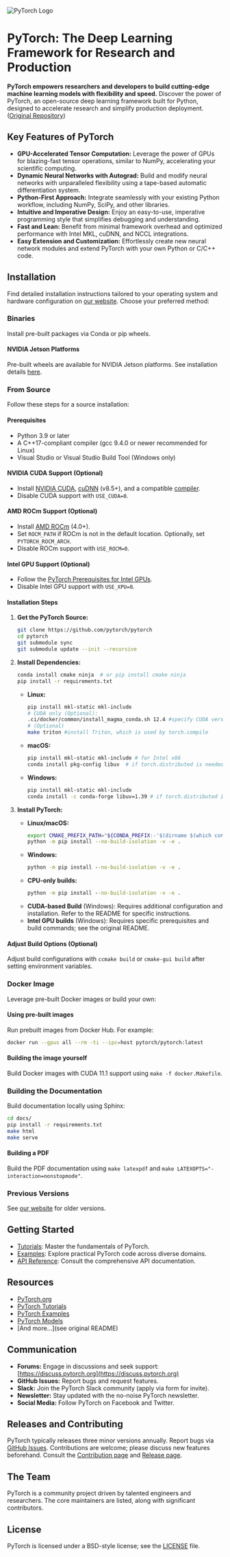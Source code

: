 ![PyTorch Logo](https://github.com/pytorch/pytorch/raw/main/docs/source/_static/img/pytorch-logo-dark.png)

# PyTorch: The Deep Learning Framework for Research and Production

**PyTorch empowers researchers and developers to build cutting-edge machine learning models with flexibility and speed.**  Discover the power of PyTorch, an open-source deep learning framework built for Python, designed to accelerate research and simplify production deployment. ([Original Repository](https://github.com/pytorch/pytorch))

## Key Features of PyTorch

*   **GPU-Accelerated Tensor Computation:** Leverage the power of GPUs for blazing-fast tensor operations, similar to NumPy, accelerating your scientific computing.
*   **Dynamic Neural Networks with Autograd:** Build and modify neural networks with unparalleled flexibility using a tape-based automatic differentiation system.
*   **Python-First Approach:** Integrate seamlessly with your existing Python workflow, including NumPy, SciPy, and other libraries.
*   **Intuitive and Imperative Design:** Enjoy an easy-to-use, imperative programming style that simplifies debugging and understanding.
*   **Fast and Lean:** Benefit from minimal framework overhead and optimized performance with Intel MKL, cuDNN, and NCCL integrations.
*   **Easy Extension and Customization:** Effortlessly create new neural network modules and extend PyTorch with your own Python or C/C++ code.

## Installation

Find detailed installation instructions tailored to your operating system and hardware configuration on [our website](https://pytorch.org/get-started/locally/).  Choose your preferred method:

### Binaries
Install pre-built packages via Conda or pip wheels.

#### NVIDIA Jetson Platforms

Pre-built wheels are available for NVIDIA Jetson platforms.  See installation details [here](https://forums.developer.nvidia.com/t/pytorch-for-jetson-version-1-10-now-available/72048).

### From Source

Follow these steps for a source installation:

#### Prerequisites
*   Python 3.9 or later
*   A C++17-compliant compiler (gcc 9.4.0 or newer recommended for Linux)
*   Visual Studio or Visual Studio Build Tool (Windows only)

#### NVIDIA CUDA Support (Optional)
*   Install [NVIDIA CUDA](https://developer.nvidia.com/cuda-downloads), [cuDNN](https://developer.nvidia.com/cudnn) (v8.5+), and a compatible [compiler](https://gist.github.com/ax3l/9489132).
*   Disable CUDA support with `USE_CUDA=0`.

#### AMD ROCm Support (Optional)
*   Install [AMD ROCm](https://rocm.docs.amd.com/en/latest/deploy/linux/quick_start.html) (4.0+).
*   Set `ROCM_PATH` if ROCm is not in the default location.  Optionally, set `PYTORCH_ROCM_ARCH`.
*   Disable ROCm support with `USE_ROCM=0`.

#### Intel GPU Support (Optional)
*   Follow the [PyTorch Prerequisites for Intel GPUs](https://www.intel.com/content/www/us/en/developer/articles/tool/pytorch-prerequisites-for-intel-gpus.html).
*   Disable Intel GPU support with `USE_XPU=0`.

#### Installation Steps

1.  **Get the PyTorch Source:**
    ```bash
    git clone https://github.com/pytorch/pytorch
    cd pytorch
    git submodule sync
    git submodule update --init --recursive
    ```

2.  **Install Dependencies:**
    ```bash
    conda install cmake ninja  # or pip install cmake ninja
    pip install -r requirements.txt
    ```

    *   **Linux:**
        ```bash
        pip install mkl-static mkl-include
        # CUDA only (Optional):
        .ci/docker/common/install_magma_conda.sh 12.4 #specify CUDA version if using conda.
        # (Optional)
        make triton #install Triton, which is used by torch.compile
        ```
    *   **macOS:**
        ```bash
        pip install mkl-static mkl-include # for Intel x86
        conda install pkg-config libuv  # if torch.distributed is needed
        ```
    *   **Windows:**
        ```bash
        pip install mkl-static mkl-include
        conda install -c conda-forge libuv=1.39 # if torch.distributed is needed
        ```

3.  **Install PyTorch:**

    *   **Linux/macOS:**
        ```bash
        export CMAKE_PREFIX_PATH="${CONDA_PREFIX:-'$(dirname $(which conda))/../'}:${CMAKE_PREFIX_PATH}"
        python -m pip install --no-build-isolation -v -e .
        ```
    *   **Windows:**
        ```cmd
        python -m pip install --no-build-isolation -v -e .
        ```
    *   **CPU-only builds:**
        ```cmd
        python -m pip install --no-build-isolation -v -e .
        ```
    *   **CUDA-based Build** (Windows): Requires additional configuration and installation. Refer to the README for specific instructions.
    *   **Intel GPU builds** (Windows):  Requires specific prerequisites and build commands; see the original README.

#### Adjust Build Options (Optional)
Adjust build configurations with `ccmake build` or `cmake-gui build` after setting environment variables.

### Docker Image

Leverage pre-built Docker images or build your own:

#### Using pre-built images
Run prebuilt images from Docker Hub. For example:
```bash
docker run --gpus all --rm -ti --ipc=host pytorch/pytorch:latest
```

#### Building the image yourself
Build Docker images with CUDA 11.1 support using `make -f docker.Makefile`.

### Building the Documentation

Build documentation locally using Sphinx:

```bash
cd docs/
pip install -r requirements.txt
make html
make serve
```

#### Building a PDF
Build the PDF documentation using `make latexpdf` and `make LATEXOPTS="-interaction=nonstopmode"`.

### Previous Versions
See [our website](https://pytorch.org/get-started/previous-versions) for older versions.

## Getting Started

*   [Tutorials](https://pytorch.org/tutorials/): Master the fundamentals of PyTorch.
*   [Examples](https://github.com/pytorch/examples): Explore practical PyTorch code across diverse domains.
*   [API Reference](https://pytorch.org/docs/): Consult the comprehensive API documentation.

## Resources

*   [PyTorch.org](https://pytorch.org/)
*   [PyTorch Tutorials](https://pytorch.org/tutorials/)
*   [PyTorch Examples](https://github.com/pytorch/examples)
*   [PyTorch Models](https://pytorch.org/hub/)
*   [And more...](see original README)

## Communication

*   **Forums:** Engage in discussions and seek support: [https://discuss.pytorch.org](https://discuss.pytorch.org)
*   **GitHub Issues:** Report bugs and request features.
*   **Slack:** Join the PyTorch Slack community (apply via form for invite).
*   **Newsletter:** Stay updated with the no-noise PyTorch newsletter.
*   **Social Media:** Follow PyTorch on Facebook and Twitter.

## Releases and Contributing

PyTorch typically releases three minor versions annually.  Report bugs via [GitHub Issues](https://github.com/pytorch/pytorch/issues).  Contributions are welcome; please discuss new features beforehand.  Consult the [Contribution page](CONTRIBUTING.md) and [Release page](RELEASE.md).

## The Team

PyTorch is a community project driven by talented engineers and researchers. The core maintainers are listed, along with significant contributors.

## License

PyTorch is licensed under a BSD-style license; see the [LICENSE](LICENSE) file.